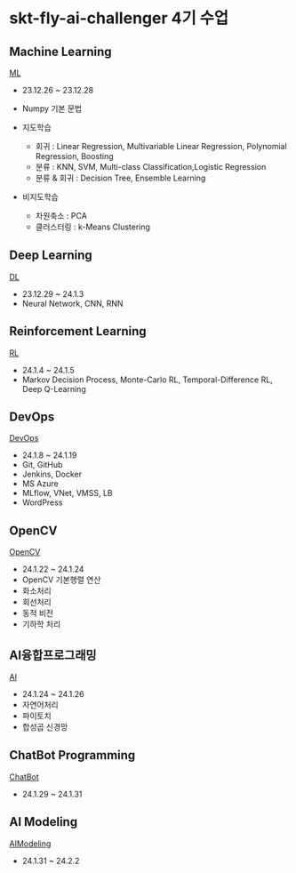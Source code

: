 # skt-fly-ai-challenger 4기 수업

## Machine Learning
[ML](https://github.com/SeoyoungOhMe/skt-fly-ai-challenger-class/tree/master/ML)
- 23.12.26 ~ 23.12.28
- Numpy 기본 문법
- 지도학습 
    - 회귀 : Linear Regression, Multivariable Linear Regression, Polynomial Regression, Boosting
    - 분류 : KNN, SVM, Multi-class Classification,Logistic Regression
    - 분류 & 회귀 :  Decision Tree, Ensemble Learning
      
- 비지도학습
    - 차원축소 : PCA
    - 클러스터링 : k-Means Clustering

## Deep Learning
[DL](https://github.com/SeoyoungOhMe/skt-fly-ai-challenger-class/tree/master/DL)
- 23.12.29 ~ 24.1.3
- Neural Network, CNN, RNN

## Reinforcement Learning
[RL](https://github.com/SeoyoungOhMe/skt-fly-ai-challenger-class/tree/master/RL)
- 24.1.4 ~ 24.1.5
- Markov Decision Process, Monte-Carlo RL, Temporal-Difference RL, Deep Q-Learning

## DevOps
[DevOps](https://github.com/SeoyoungOhMe/skt-fly-ai-challenger-class/tree/master/DevOps)
- 24.1.8 ~ 24.1.19
- Git, GitHub
- Jenkins, Docker
- MS Azure
- MLflow, VNet, VMSS, LB
- WordPress

## OpenCV
[OpenCV](https://github.com/SeoyoungOhMe/skt-fly-ai-challenger-class/tree/master/OpenCV)
- 24.1.22 ~ 24.1.24
- OpenCV 기본행렬 연산
- 화소처리
- 회선처리
- 동적 비전
- 기하학 처리

## AI융합프로그래밍
[AI](https://github.com/SeoyoungOhMe/skt-fly-ai-challenger-class/tree/master/AI)
- 24.1.24 ~ 24.1.26
- 자연어처리
- 파이토치
- 합성곱 신경망

## ChatBot Programming
[ChatBot](https://github.com/SeoyoungOhMe/skt-fly-ai-challenger-class/tree/master/ChatBot)
- 24.1.29 ~ 24.1.31

## AI Modeling
[AIModeling](https://github.com/SeoyoungOhMe/skt-fly-ai-challenger-class/tree/master/AIModeling)
- 24.1.31 ~ 24.2.2




